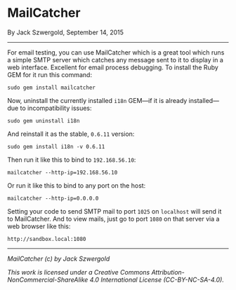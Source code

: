 # MailCatcher

By Jack Szwergold, September 14, 2015

***

For email testing, you can use MailCatcher which is a great tool which runs a  simple SMTP server which catches any message sent to it to display in a web interface. Excellent for email process debugging. To install the Ruby GEM for it run this command:

    sudo gem install mailcatcher

Now, uninstall the currently installed `i18n` GEM—if it is already installed—due to incompatibility issues:

    sudo gem uninstall i18n

And reinstall it as the stable, `0.6.11` version:

    sudo gem install i18n -v 0.6.11

Then run it like this to bind to `192.168.56.10`:

    mailcatcher --http-ip=192.168.56.10

Or run it like this to bind to any port on the host:

    mailcatcher --http-ip=0.0.0.0

Setting your code to send SMTP mail to port `1025` on `localhost` will send it to MailCatcher. And to view mails, just go to port `1080` on that server via a web browser like this:

    http://sandbox.local:1080

***

*MailCatcher (c) by Jack Szwergold*

*This work is licensed under a Creative Commons Attribution-NonCommercial-ShareAlike 4.0 International License (CC-BY-NC-SA-4.0).*
